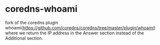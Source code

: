 # coredns-whoami
fork of the coredns plugin whoami(https://github.com/coredns/coredns/tree/master/plugin/whoami) where we return the IP address in the Answer section instead of the Additional section. 

